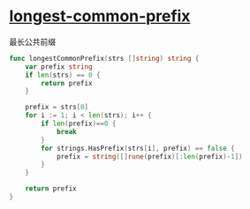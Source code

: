 # [longest-common-prefix](https://leetcode.com/problems/longest-common-prefix)

最长公共前缀

```go
func longestCommonPrefix(strs []string) string {
	var prefix string
	if len(strs) == 0 {
		return prefix
	}

	prefix = strs[0]
	for i := 1; i < len(strs); i++ {
		if len(prefix)==0 {
			break
		}
		for strings.HasPrefix(strs[i], prefix) == false {
			prefix = string([]rune(prefix)[:len(prefix)-1])
		}
	}

	return prefix
}
```
